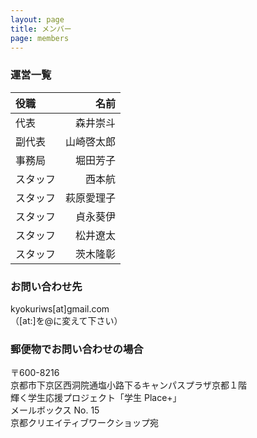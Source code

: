```yaml
---
layout: page
title: メンバー
page: members
---
```


### 運営一覧

|役職|名前|
|:-|-:|
|代表|森井崇斗|
|副代表|山崎啓太郎|
|事務局|堀田芳子|
|スタッフ|西本航|
|スタッフ|萩原愛理子|
|スタッフ|貞永葵伊|
|スタッフ|松井遼太|
|スタッフ|茨木隆彰|



### お問い合わせ先

kyokuriws\[at\]gmail.com  
（\[at:\]を@に変えて下さい）

### 郵便物でお問い合わせの場合

〒600-8216  
京都市下京区西洞院通塩小路下るキャンパスプラザ京都１階  
輝く学生応援プロジェクト「学生 Place+」  
メールボックス No. 15  
京都クリエイティブワークショップ宛  
